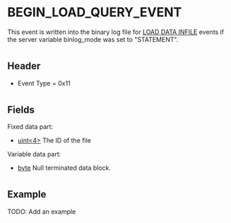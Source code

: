 # BEGIN_LOAD_QUERY_EVENT

This event is written into the binary log file for [LOAD DATA INFILE](LOAD_DATA_INFILE) events if the server variable binlog_mode was set to "STATEMENT".

#

## Header

* Event Type = 0x11

#

## Fields

Fixed data part:

* [uint<4>](../protocol-data-types.md#fixed-length-integers) The ID of the file

Variable data part:

* [byte<NULL>](../protocol-data-types.md#fixed-length-bytes) Null terminated data block.

#

## Example

TODO: Add an example